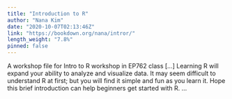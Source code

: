 ```yaml
---
title: "Introduction to R"
author: "Nana Kim"
date: "2020-10-07T02:13:46Z"
link: "https://bookdown.org/nana/intror/"
length_weight: "7.8%"
pinned: false
---
```


A workshop file for Intro to R workshop in EP762 class [...] Learning R will expand your ability to analyze and visualize data. It may seem difficult to understand R at first; but you will find it simple and fun as you learn it. Hope this brief introduction can help beginners get started with R. ...
